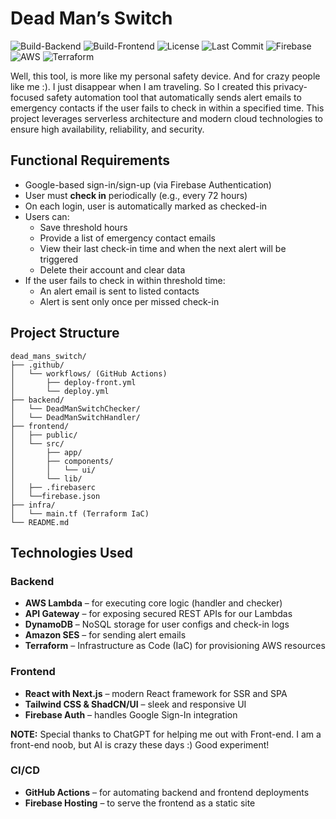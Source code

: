 # Dead Man’s Switch

![Build-Backend](https://img.shields.io/github/actions/workflow/status/raghavsikaria/dead_mans_switch/.github/workflows/deploy.yml)
![Build-Frontend](https://img.shields.io/github/actions/workflow/status/raghavsikaria/dead_mans_switch/.github/workflows/deploy-frontend.yml)
![License](https://img.shields.io/github/license/your-username/dead_mans_switch)
![Last Commit](https://img.shields.io/github/last-commit/your-username/dead_mans_switch)
![Firebase](https://img.shields.io/badge/deployed-Firebase-brightgreen)
![AWS](https://img.shields.io/badge/AWS-cloud-orange)
![Terraform](https://img.shields.io/badge/Terraform-IaC-purple)

Well, this tool, is more like my personal safety device. And for crazy people like me :). I just disappear when I am traveling. So I created this privacy-focused safety automation tool that automatically sends alert emails to emergency contacts if the user fails to check in within a specified time. This project leverages serverless architecture and modern cloud technologies to ensure high availability, reliability, and security.

## Functional Requirements

- Google-based sign-in/sign-up (via Firebase Authentication)
- User must **check in** periodically (e.g., every 72 hours)
- On each login, user is automatically marked as checked-in
- Users can:
  - Save threshold hours
  - Provide a list of emergency contact emails
  - View their last check-in time and when the next alert will be triggered
  - Delete their account and clear data
- If the user fails to check in within threshold time:
  - An alert email is sent to listed contacts
  - Alert is sent only once per missed check-in

## Project Structure

```
dead_mans_switch/
├── .github/
│   └── workflows/ (GitHub Actions)
│       ├── deploy-front.yml
│       └── deploy.yml
├── backend/
│   └── DeadManSwitchChecker/
│   └── DeadManSwitchHandler/
├── frontend/
│   ├── public/
│   └── src/
│       ├── app/
│       ├── components/
│       │   └── ui/
│       └── lib/
│   ├── .firebaserc
│   └──firebase.json
├── infra/
│   └── main.tf (Terraform IaC)
└── README.md
```

## Technologies Used

### Backend
- **AWS Lambda** – for executing core logic (handler and checker)
- **API Gateway** – for exposing secured REST APIs for our Lambdas
- **DynamoDB** – NoSQL storage for user configs and check-in logs
- **Amazon SES** – for sending alert emails
- **Terraform** – Infrastructure as Code (IaC) for provisioning AWS resources

### Frontend
- **React with Next.js** – modern React framework for SSR and SPA
- **Tailwind CSS & ShadCN/UI** – sleek and responsive UI
- **Firebase Auth** – handles Google Sign-In integration

**NOTE:** Special thanks to ChatGPT for helping me out with Front-end. I am a front-end noob, but AI is crazy these days :) Good experiment!

### CI/CD
- **GitHub Actions** – for automating backend and frontend deployments
- **Firebase Hosting** – to serve the frontend as a static site
